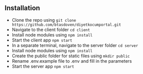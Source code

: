 
## Installation

- Clone the repo using `git clone https://github.com/btasdoven/diyetkocumportal.git`
- Navigate to the client folder `cd client`
- Install node modules using `npm install`
- Start the client app `npm start`
- In a separate terminal, navigate to the server folder `cd server`
- Install node modules using `npm install`
- Create the public folder for static files using `mkdir public`
- Rename .env.example file to .env and fill in the parameters
- Start the server app `npm start`

